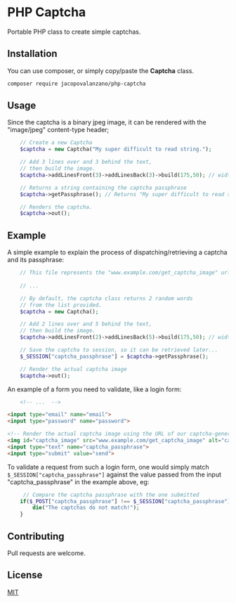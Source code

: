 # PHP Captcha

Portable PHP class to create simple captchas.

## Installation

You can use composer, or simply copy/paste the **Captcha** class.

```bash
composer require jacopovalanzano/php-captcha
```

## Usage
Since the captcha is a binary jpeg image, it can be rendered with the "image/jpeg" content-type header;
```php
    // Create a new Captcha
    $captcha = new Captcha("My super difficult to read string.");

    // Add 3 lines over and 3 behind the text,
    // then build the image.
    $captcha->addLinesFront(3)->addLinesBack(3)->build(175,50); // width, height

    // Returns a string containing the captcha passphrase
    $captcha->getPassphrase(); // Returns "My super difficult to read string."

    // Renders the captcha.
    $captcha->out();

```

## Example
A simple example to explain the process of dispatching/retrieving a captcha and its passphrase:

```php
    // This file represents the "www.example.com/get_captcha_image" url
 
    // ...    

    // By default, the captcha class returns 2 random words
    // from the list provided.
    $captcha = new Captcha();

    // Add 2 lines over and 5 behind the text,
    // then build the image.
    $captcha->addLinesFront(2)->addLinesBack(5)->build(175,50); // width, height

    // Save the captcha to session, so it can be retrieved later... 
    $_SESSION["captcha_passphrase"] = $captcha->getPassphrase();

    // Render the actual captcha image
    $captcha->out();
```

An example of a form you need to validate, like a login form:

```html
    <!-- ...  -->

<input type="email" name="email">
<input type="password" name="password">

<!-- Render the actual captcha image using the URL of our captcha-generator (see above): -->
<img id="captcha_image" src="www.example.com/get_captcha_image" alt="captcha">
<input type="text" name="captcha_passphrase">
<input type="submit" value="send">
```

To validate a request from such a login form, one would simply match ```$_SESSION["captcha_passphrase"]```
against the value passed from the input "captcha_passphrase" in the example above, eg:

```php
     // Compare the captcha passphrase with the one submitted
    if($_POST["captcha_passphrase"] !== $_SESSION["captcha_passphrase"]) {
        die("The captchas do not match!");
    }
```

## Contributing
Pull requests are welcome.

## License
[MIT]()